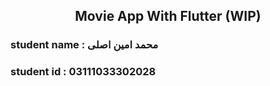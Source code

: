 <div align="center">
    <h2>Movie App With Flutter (WIP)</h2>
</div>

### student name : محمد امین اصلی

### student id : 03111033302028


